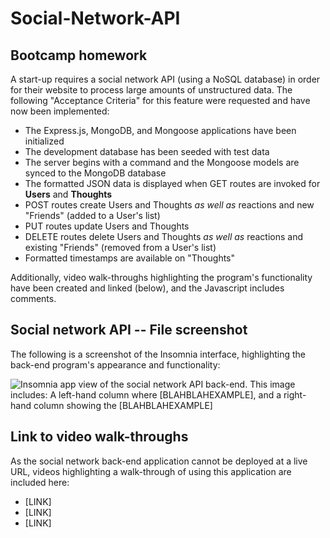# Social-Network-API

## Bootcamp homework

A start-up requires a social network API (using a NoSQL database) in order for their website to process large amounts of unstructured data. The following "Acceptance Criteria" for this feature were requested and have now been implemented:

- The Express.js, MongoDB, and Mongoose applications have been initialized
- The development database has been seeded with test data
- The server begins with a command and the Mongoose models are synced to the MongoDB database
- The formatted JSON data is displayed when GET routes are invoked for **Users** and **Thoughts**
- POST routes create Users and Thoughts _as well as_ reactions and new "Friends" (added to a User's list)
- PUT routes update Users and Thoughts
- DELETE routes delete Users and Thoughts _as well as_ reactions and existing "Friends" (removed from a User's list)
- Formatted timestamps are available on "Thoughts"

Additionally, video walk-throughs highlighting the program's functionality have been created and linked (below), and the Javascript includes comments.

## Social network API -- File screenshot

The following is a screenshot of the Insomnia interface, highlighting the back-end program's appearance and functionality:

![Insomnia app view of the social network API back-end. This image includes: A left-hand column where **[BLAHBLAHEXAMPLE]**, and a right-hand column showing the **[BLAHBLAHEXAMPLE]**](./screenshot.png)

## Link to video walk-throughs

As the social network back-end application cannot be deployed at a live URL, videos highlighting a walk-through of using this application are included here:

- [LINK]
- [LINK]
- [LINK]
